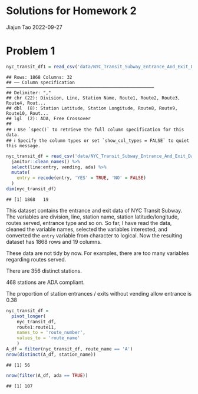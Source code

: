 Solutions for Homework 2
================
Jiajun Tao
2022-09-27

# Problem 1

``` r
nyc_transit_df1 = read_csv('data/NYC_Transit_Subway_Entrance_And_Exit_Data.csv')
```

    ## Rows: 1868 Columns: 32
    ## ── Column specification ────────────────────────────────────────────────────────
    ## Delimiter: ","
    ## chr (22): Division, Line, Station Name, Route1, Route2, Route3, Route4, Rout...
    ## dbl  (8): Station Latitude, Station Longitude, Route8, Route9, Route10, Rout...
    ## lgl  (2): ADA, Free Crossover
    ## 
    ## ℹ Use `spec()` to retrieve the full column specification for this data.
    ## ℹ Specify the column types or set `show_col_types = FALSE` to quiet this message.

``` r
nyc_transit_df = read_csv('data/NYC_Transit_Subway_Entrance_And_Exit_Data.csv', col_types = 'cccddccccccccccccccccclclcccddcc') %>% 
  janitor::clean_names() %>% 
  select(line:entry, vending, ada) %>% 
  mutate(
    entry = recode(entry, 'YES' = TRUE, 'NO' = FALSE)
  )
dim(nyc_transit_df)
```

    ## [1] 1868   19

This dataset contains the entrance and exit data of NYC Transit Subway.
The variables are division, line, station name, station
latitude/longitude, routes served, entrance type and so on. So far, I
have read the data, cleaned the variable names, selected the variables
interested, and converted the `entry` variable from character to
logical. Now the resulting dataset has 1868 rows and 19 columns.

These data are not tidy by now. For examples, there are too many
variables regarding routes served.

There are 356 distinct stations.

468 stations are ADA compliant.

The proportion of station entrances / exits without vending allow
entrance is 0.38

``` r
nyc_transit_df = 
  pivot_longer(
    nyc_transit_df,
    route1:route11,
    names_to = 'route_number',
    values_to = 'route_name'
    )
A_df = filter(nyc_transit_df, route_name == 'A')
nrow(distinct(A_df, station_name))
```

    ## [1] 56

``` r
nrow(filter(A_df, ada == TRUE))  
```

    ## [1] 107
